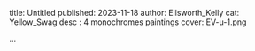 title: Untitled
published: 2023-11-18
author: Ellsworth_Kelly
cat: Yellow_Swag
desc : 4 monochromes paintings
cover: EV-u-1.png

...







